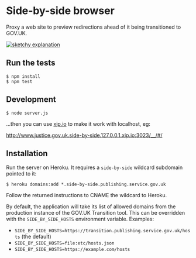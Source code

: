 # Side-by-side browser

Proxy a web site to preview redirections ahead of it being transitioned to GOV.UK.

[![sketchy explanation](http://farm3.staticflickr.com/2831/12187616853_d4b6008b5f_z.jpg "sketchy explanation")](http://www.flickr.com/photos/psd/12187616853)

## Run the tests

    $ npm install
    $ npm test

## Development

    $ node server.js

...then you can use [xip.io](http://xip.io/) to make it work with localhost, eg:

http://www.justice.gov.uk.side-by-side.127.0.0.1.xip.io:3023/__/#/

## Installation

Run the server on Heroku. It requires a `side-by-side` wildcard subdomain pointed to it:

    $ heroku domains:add *.side-by-side.publishing.service.gov.uk

Follow the returned instructions to CNAME the wildcard to Heroku.

By default, the application will take its list of allowed domains from the production
instance of the GOV.UK Transition tool. This can be overridden with the `SIDE_BY_SIDE_HOSTS`
environment variable. Examples:

- `SIDE_BY_SIDE_HOSTS=https://transition.publishing.service.gov.uk/hosts` (the default)
- `SIDE_BY_SIDE_HOSTS=file:etc/hosts.json`
- `SIDE_BY_SIDE_HOSTS=https://example.com/hosts`
